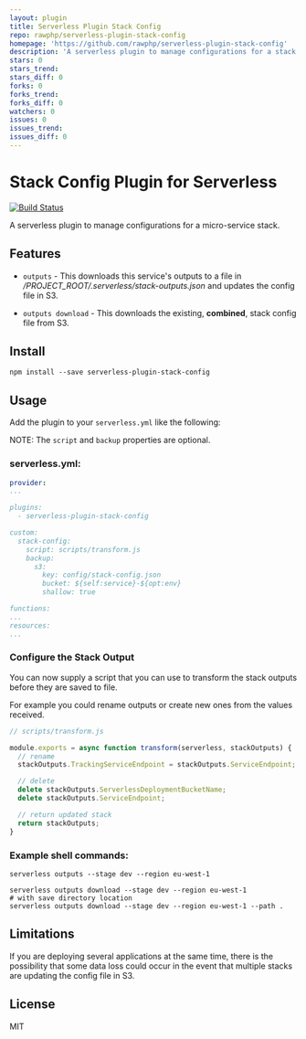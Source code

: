 ```yaml
---
layout: plugin
title: Serverless Plugin Stack Config
repo: rawphp/serverless-plugin-stack-config
homepage: 'https://github.com/rawphp/serverless-plugin-stack-config'
description: 'A serverless plugin to manage configurations for a stack across micro-services.'
stars: 0
stars_trend: 
stars_diff: 0
forks: 0
forks_trend: 
forks_diff: 0
watchers: 0
issues: 0
issues_trend: 
issues_diff: 0
---
```



# Stack Config Plugin for Serverless

[![Build Status](https://travis-ci.org/rawphp/serverless-plugin-stack-config.svg?branch=master)](https://travis-ci.org/rawphp/serverless-plugin-stack-config)

A serverless plugin to manage configurations for a micro-service stack.

## Features

* `outputs` - This downloads this service's outputs to a file in */PROJECT_ROOT/.serverless/stack-outputs.json* and updates the config file in S3.

* `outputs download` - This downloads the existing, **combined**, stack config file from S3.

## Install

```shell
npm install --save serverless-plugin-stack-config
```

## Usage

Add the plugin to your `serverless.yml` like the following:

NOTE: The `script` and `backup` properties are optional.

### serverless.yml:

```yaml
provider:
...

plugins:
  - serverless-plugin-stack-config

custom:
  stack-config:
    script: scripts/transform.js
    backup:
      s3:
        key: config/stack-config.json
        bucket: ${self:service}-${opt:env}
        shallow: true

functions:
...
resources:
...
```

### Configure the Stack Output

You can now supply a script that you can use to transform the stack outputs before they are saved to file.

For example you could rename outputs or create new ones from the values received.

```js
// scripts/transform.js

module.exports = async function transform(serverless, stackOutputs) {
  // rename
  stackOutputs.TrackingServiceEndpoint = stackOutputs.ServiceEndpoint;

  // delete
  delete stackOutputs.ServerlessDeploymentBucketName;
  delete stackOutputs.ServiceEndpoint;

  // return updated stack
  return stackOutputs;
}
```

### Example shell commands:
```shell
serverless outputs --stage dev --region eu-west-1

serverless outputs download --stage dev --region eu-west-1
# with save directory location
serverless outputs download --stage dev --region eu-west-1 --path .
```

## Limitations

If you are deploying several applications at the same time, there is the possibility that some data loss could occur in the event that multiple stacks are updating the config file in S3.

## License

MIT
